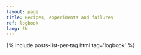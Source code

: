 ```yaml
---
layout: page
title: Recipes, experiments and failures
ref: logbook
lang: EN
---
```


{% include posts-list-per-tag.html tag='logbook' %}